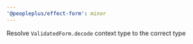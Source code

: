 ```yaml
---
'@peopleplus/effect-form': minor
---
```


Resolve `ValidatedForm.decode` context type to the correct type

